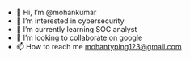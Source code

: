 - 👋 Hi, I’m @mohankumar
- 👀 I’m interested in cybersecurity
- 🌱 I’m currently learning SOC analyst
- 💞️ I’m looking to collaborate on google
- 📫 How to reach me mohantyping123@gmail.com

<!---
mohan2004kumar/mohankumar is a ✨ special ✨ repository because its `README.md` (this file) appears on your GitHub profile.
You can click the Preview link to take a look at your changes.
--->

